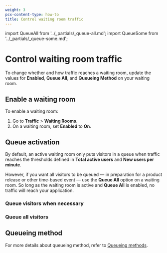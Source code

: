 ```yaml
---
weight: 3
pcx-content-type: how-to
title: Control waiting room traffic
---
```


import QueueAll from '../_partials/_queue-all.md';
import QueueSome from '../_partials/_queue-some.md';

# Control waiting room traffic

To change whether and how traffic reaches a waiting room, update the values for **Enabled**, **Queue All**, and **Queueing Method** on your waiting room.

## Enable a waiting room

To enable a waiting room:

1. Go to **Traffic** > **Waiting Rooms**.
1. On a waiting room, set **Enabled** to **On**.

## Queue activation

By default, an active waiting room only puts visitors in a queue when traffic reaches the thresholds defined in **Total active users** and **New users per minute**.

However, if you want all visitors to be queued — in preparation for a product release or other time-based event — use the **Queue All** option on a waiting room. So long as the waiting room is active and **Queue All** is enabled, no traffic will reach your application.

### Queue visitors when necessary

<QueueSome />

### Queue all visitors

<QueueAll />

## Queueing method

For more details about queueing method, refer to [Queueing methods](/reference/queueing-methods).